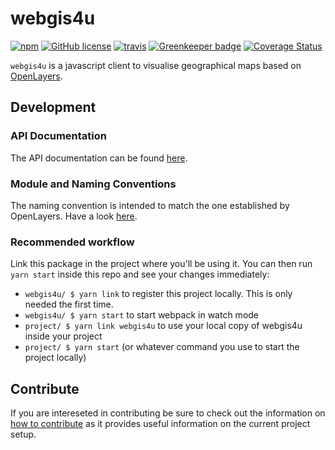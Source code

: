 # webgis4u
[![npm](https://img.shields.io/npm/v/webgis4u.svg)](https://www.npmjs.com/package/webgis4u)
[![GitHub license](https://img.shields.io/github/license/environment-agency-austria/webgis4u.svg)](https://github.com/environment-agency-austria/webgis4u/blob/master/LICENSE)
[![travis](https://travis-ci.com/environment-agency-austria/webgis4u.svg?branch=master)](https://travis-ci.com/environment-agency-austria/webgis4u)
[![Greenkeeper badge](https://badges.greenkeeper.io/environment-agency-austria/webgis4u.svg)](https://greenkeeper.io/)
[![Coverage Status](https://coveralls.io/repos/github/environment-agency-austria/webgis4u/badge.svg?branch=master)](https://coveralls.io/github/environment-agency-austria/webgis4u?branch=master)

`webgis4u` is a javascript client to visualise geographical maps based on [OpenLayers](https://openlayers.org/).



## Development
### API Documentation
The API documentation can be found [here](https://environment-agency-austria.github.io/webgis4u/).


### Module and Naming Conventions
The naming convention is intended to match the one established by OpenLayers. Have a look [here](https://openlayers.org/en/latest/doc/tutorials/background.html#module-and-naming-conventions).

### Recommended workflow
Link this package in the project where you'll be using it. You can then run `yarn start` inside this repo and
see your changes immediately:
* `webgis4u/ $ yarn link` to register this project locally. This is only needed the first time.
* `webgis4u/ $ yarn start` to start webpack in watch mode
* `project/ $ yarn link webgis4u` to use your local copy of webgis4u inside your project
* `project/ $ yarn start` (or whatever command you use to start the project locally)

## Contribute
If you are intereseted in contributing be sure to check out the information on [how to contribute](./CONTRIBUTING.md) as it provides useful information on the current project setup.
